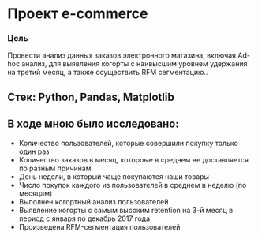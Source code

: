 # Проект e-commerce
### Цель
 Провести анализ данных заказов электронного магазина, включая Ad-hoc анализ, для выявления когорты с наивысшим уровнем удержания на третий месяц, а также осуществить RFM сегментацию..

## Стек: Python, Pandas, Matplotlib
## В ходе мною было исследовано:
+ Количество пользователей, которые совершили покупку только один раз
+ Количество заказов в месяц, котороые в среднем не доставляется по разным причинам
+ День недели, в который чаще покупаются наши товары
+ Число покупок каждого из пользователей в среднем в неделю (по месяцам)
+ Выполнен когортный анализ пользователей
+ Выявление когорты с самым высоким retention на 3-й месяц в период с января по декабрь 2017 года
+ Произведена RFM-сегментация пользователей
